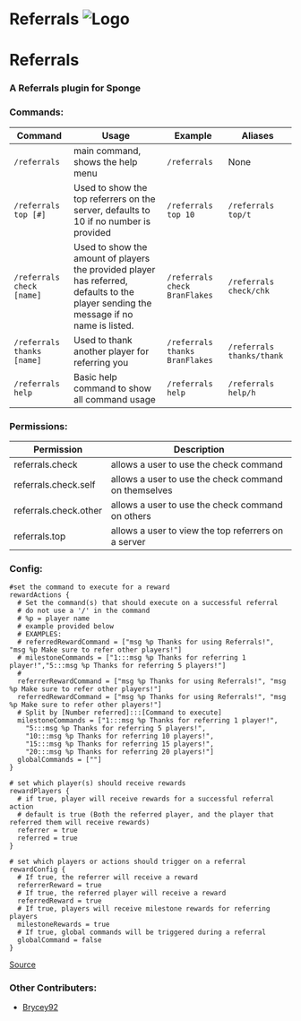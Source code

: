 # Referrals ![Logo](https://github.com/L-E-iT/Referrals/blob/master/src/main/resources/images/Referrals%20Logo%20Small.png)
# Referrals
### A Referrals plugin for Sponge
### Commands:
Command | Usage | Example | Aliases
--- | --- | --- | ---
```/referrals``` | main command, shows the help menu | ```/referrals``` | None
```/referrals top [#]``` | Used to show the top referrers on the server, defaults to 10 if no number is provided | ```/referrals top 10``` | ```/referrals top/t```
```/referrals check [name]``` | Used to show the amount of players the provided player has referred, defaults to the player sending the message if no name is listed. | ```/referrals check BranFlakes``` | ```/referrals check/chk```
```/referrals thanks [name]``` | Used to thank another player for referring you | ```/referrals thanks BranFlakes``` | ```/referrals thanks/thank```
```/referrals help``` | Basic help command to show all command usage | ```/referrals help``` | ```/referrals help/h```


### Permissions:
Permission | Description
---|---
referrals.check | allows a user to use the check command
referrals.check.self | allows a user to use the check command on themselves
referrals.check.other | allows a user to use the check command on others
referrals.top | allows a user to view the top referrers on a server

### Config:
```
#set the command to execute for a reward
rewardActions {
  # Set the command(s) that should execute on a successful referral
  # do not use a '/' in the command
  # %p = player name
  # example provided below
  # EXAMPLES:
  # referredRewardCommand = ["msg %p Thanks for using Referrals!", "msg %p Make sure to refer other players!"]
  # milestoneCommands = ["1:::msg %p Thanks for referring 1 player!","5:::msg %p Thanks for referring 5 players!"]
  #
  referrerRewardCommand = ["msg %p Thanks for using Referrals!", "msg %p Make sure to refer other players!"]
  referredRewardCommand = ["msg %p Thanks for using Referrals!", "msg %p Make sure to refer other players!"]
  # Split by [Number referred]:::[Command to execute]
  milestoneCommands = ["1:::msg %p Thanks for referring 1 player!",
    "5:::msg %p Thanks for referring 5 players!",
    "10:::msg %p Thanks for referring 10 players!",
    "15:::msg %p Thanks for referring 15 players!",
    "20:::msg %p Thanks for referring 20 players!"]
  globalCommands = [""]
}

# set which player(s) should receive rewards
rewardPlayers {
  # if true, player will receive rewards for a successful referral action
  # default is true (Both the referred player, and the player that referred them will receive rewards)
  referrer = true
  referred = true
}

# set which players or actions should trigger on a referral
rewardConfig {
  # If true, the referrer will receive a reward
  referrerReward = true
  # If true, the referred player will receive a reward
  referredReward = true
  # If true, players will receive milestone rewards for referring players
  milestoneRewards = true
  # If true, global commands will be triggered during a referral
  globalCommand = false
}
```

[Source](https://github.com/L-E-iT/Referrals)


### Other Contributers:
- [Brycey92](https://github.com/Brycey92)
